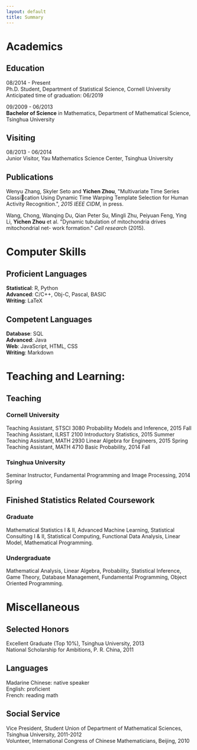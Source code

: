 ```yaml
---
layout: default
title: Summary
---
```


Academics
==========

Education
----------
08/2014 - Present  
Ph.D. Student, Department of Statistical Science, Cornell University  
Anticipated time of graduation: 06/2019

09/2009 - 06/2013  
**Bachelor of Science** in Mathematics, Department of Mathematical Science, Tsinghua University
  
Visiting
----------
08/2013 - 06/2014  
Junior Visitor, Yau Mathematics Science Center, Tsinghua University

Publications
----------

Wenyu Zhang, Skyler Seto and **Yichen Zhou**, "Multivariate Time Series Classication
Using Dynamic Time Warping Template Selection for Human Activity Recognition.",
*2015 IEEE CIDM*, in press.  

Wang, Chong, Wanqing Du, Qian Peter Su, Mingli Zhu, Peiyuan Feng, Ying Li,
**Yichen Zhou** et al. "Dynamic tubulation of mitochondria drives mitochondrial net-
work formation." *Cell research* (2015).  

Computer Skills
==========

Proficient Languages
----------

**Statistical**: R, Python  
**Advanced**: C/C++, Obj-C, Pascal, BASIC   
**Writing**: LaTeX    

Competent Languages
----------

**Database**: SQL   
**Advanced**: Java  
**Web**: JavaScript, HTML, CSS   
**Writing**: Markdown  

Teaching and Learning:
=========

Teaching
----------

### Cornell University
Teaching Assistant, STSCI 3080 Probability Models and Inference, 2015 Fall  
Teaching Assistant, ILRST 2100 Introductory Statistics, 2015 Summer  
Teaching Assistant, MATH 2930 Linear Algebra for Engineers, 2015 Spring  
Teaching Assistant, MATH 4710 Basic Probability, 2014 Fall  

### Tsinghua University  
Seminar Instructor, Fundamental Programming and Image Processing, 2014 Spring  

Finished Statistics Related Coursework
---------

### Graduate  

Mathematical Statistics I & II, Advanced Machine Learning, Statistical Consulting I & II, Statistical Computing, Functional Data Analysis, Linear Model, Mathematical Programming.

### Undergraduate 

Mathematical Analysis, Linear Algebra, Probability, Statistical Inference, Game Theory, Database Management, Fundamental Programming, Object Oriented Programming.

Miscellaneous
=========

Selected Honors
---------

Excellent Graduate (Top 10%), Tsinghua University, 2013  
National Scholarship for Ambitions, P. R. China, 2011


Languages
---------

Madarine Chinese: native speaker  
English: proficient  
French: reading math  


Social Service
---------
Vice President, Student Union of Department of Mathematical Sciences, Tsinghua University, 2011-2012  
Volunteer, International Congress of Chinese Mathematicians, Beijing, 2010
